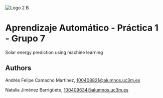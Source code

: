 ![Logo 2 B](https://user-images.githubusercontent.com/78703744/230062057-5253fea3-4735-4b09-90d0-91920d122ee3.png)

# Aprendizaje Automático - Práctica 1 - Grupo 7

Solar energy prediction using machine learning

## Authors

Andrés Felipe Camacho Martínez, 100408821@alumnos.uc3m.es

Natalia Jiménez Barrigüete, 100409634@alumnos.uc3m.es
